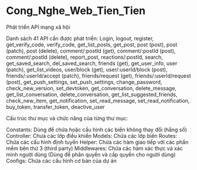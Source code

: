 # Cong_Nghe_Web_Tien_Tien

Phát triển API mạng xã hội 

Danh sách 41 API cần được phát triển:
Login, logout, register, get_verify_code, verify_code,  get_list_posts, get_post, post (post), post (patch), post (delete), comment/:postId (get), comment/:postId (post), comment/:postId (delete), report_post, reactions/:postId, search, get_saved_search, del_saved_search, friends (get), get_user_info, user (patch), get_list_videos, user/block (get), user/:userId/block (post), friends/:userId/accept (patch), friends/request (get), friends/:userId/request (post), get_push_settings, set_push_settings, change_password, check_new_version, set_devtoken, get_conversation, delete_message, get_list_conversation, delete_conversation, get_list_suggested_friends, check_new_item, get_notification, set_read_message, set_read_notification, buy_token, transfer_token, deactive_user 


Cấu trúc thư mục và chức năng của từng thư mục:

Constants: Dùng để chứa hoặc cấu hình các biến không thay đổi (hằng số)
Controller: Chưa các lớp điều khiển 
Models: Chứa các lớp biên
Routes: Chứa các cấu hình định tuyến
Helper: Chứa các hàm giao tiếp với các phần mềm bên thứ 3 (third party)
Middlewares: Chứa các hàm xác thực và xác minh người dùng (Dùng để phân quyền và cấp quyền cho người dùng)
Configs: Chứa các cấu hình cơ bản của dự án